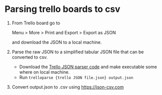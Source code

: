 # Parsing trello boards to csv

1. From Trello board go to

      Menu > More > Print and Export > Export as JSON

    and download the JSON to a local machine.

2. Parse the raw JSON to a simplified tabular JSON file that can be converted to csv. 

    * Download the [Trello JSON parser code](https://gist.github.com/RealOrangeOne/c35751ee794e90df512bdfba6f22574d) and make executable some where on local machine.
    * Run `trelloparse {trello JSON file.json} output.json`

3. Convert output.json to .csv using <https://json-csv.com> 

